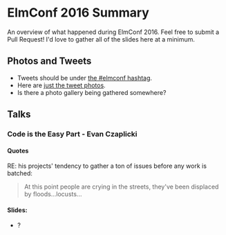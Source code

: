 # ElmConf 2016 Summary

An overview of what happened during ElmConf 2016.  Feel free to submit a Pull
Request!  I'd love to gather all of the slides here at a minimum.

## Photos and Tweets

- Tweets should be under [the #elmconf hashtag](https://twitter.com/hashtag/elmconf?src=hash).
- Here are [just the tweet photos](https://twitter.com/hashtag/elmconf?f=images&vertical=default&src=hash).
- Is there a photo gallery being gathered somewhere?

## Talks

### Code is the Easy Part - Evan Czaplicki

#### Quotes

RE: his projects' tendency to gather a ton of issues before any work is batched:

> At this point people are crying in the streets, they've been displaced by
> floods...locusts...

#### Slides:

- ?
